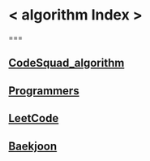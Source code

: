# < algorithm Index >
=== 

## [CodeSquad_algorithm](https://github.com/Rachel4858/algorithm/blob/master/codesquad/README.md)
## [Programmers](https://github.com/Rachel4858/algorithm/blob/master/programmers/README.md)
## [LeetCode](https://github.com/Rachel4858/algorithm/blob/master/leetcode/README.md)
## [Baekjoon](https://github.com/Rachel4858/algorithm/blob/master/baekjoon/README.md)
## 
